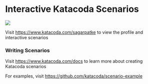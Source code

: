 # Interactive Katacoda Scenarios

[![](http://shields.katacoda.com/katacoda/sagarpatke/count.svg)](https://www.katacoda.com/sagarpatke "Get your profile on Katacoda.com")

Visit https://www.katacoda.com/sagarpatke to view the profile and interactive scenarios

### Writing Scenarios
Visit https://www.katacoda.com/docs to learn more about creating Katacoda scenarios

For examples, visit https://github.com/katacoda/scenario-example
